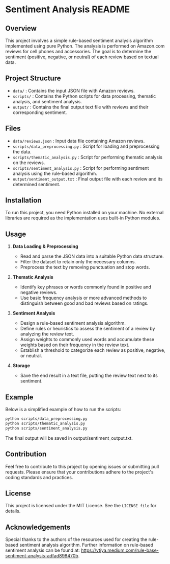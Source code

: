 # Sentiment Analysis README

## Overview

This project involves a simple rule-based sentiment analysis algorithm implemented using pure Python. The analysis is performed on Amazon.com reviews for cell phones and accessories. The goal is to determine the sentiment (positive, negative, or neutral) of each review based on textual data.

## Project Structure

- `data/` : Contains the input JSON file with Amazon reviews.
- `scripts/` : Contains the Python scripts for data processing, thematic analysis, and sentiment analysis.
- `output/` : Contains the final output text file with reviews and their corresponding sentiment.

## Files

- `data/reviews.json` : Input data file containing Amazon reviews.
- `scripts/data_preprocessing.py` : Script for loading and preprocessing the data.
- `scripts/thematic_analysis.py` : Script for performing thematic analysis on the reviews.
- `scripts/sentiment_analysis.py` : Script for performing sentiment analysis using the rule-based algorithm.
- `output/sentiment_output.txt` : Final output file with each review and its determined sentiment.

## Installation

To run this project, you need Python installed on your machine. No external libraries are required as the implementation uses built-in Python modules.

## Usage

1. **Data Loading & Preprocessing**

   - Read and parse the JSON data into a suitable Python data structure.
   - Filter the dataset to retain only the necessary columns.
   - Preprocess the text by removing punctuation and stop words.

2. **Thematic Analysis**

   - Identify key phrases or words commonly found in positive and negative reviews.
   - Use basic frequency analysis or more advanced methods to distinguish between good and bad reviews based on ratings.

3. **Sentiment Analysis**

   - Design a rule-based sentiment analysis algorithm.
   - Define rules or heuristics to assess the sentiment of a review by analyzing the review text.
   - Assign weights to commonly used words and accumulate these weights based on their frequency in the review text.
   - Establish a threshold to categorize each review as positive, negative, or neutral.

4. **Storage**

   - Save the end result in a text file, putting the review text next to its sentiment.

## Example

Below is a simplified example of how to run the scripts:

```bash
python scripts/data_preprocessing.py
python scripts/thematic_analysis.py
python scripts/sentiment_analysis.py
```
The final output will be saved in output/sentiment_output.txt.

## Contribution
Feel free to contribute to this project by opening issues or submitting pull requests. Please ensure that your contributions adhere to the project's coding standards and practices.

## License
This project is licensed under the MIT License. See the `LICENSE file` for details.

## Acknowledgements
Special thanks to the authors of the resources used for creating the rule-based sentiment analysis algorithm. Further information on rule-based sentiment analysis can be found at: https://vtiya.medium.com/rule-base-sentiment-analysis-adfad898470b.
